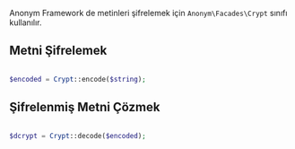 Anonym Framework de metinleri şifrelemek için `Anonym\Facades\Crypt` sınıfı kullanılır.

Metni Şifrelemek
-----------

```php

$encoded = Crypt::encode($string);

```


Şifrelenmiş Metni Çözmek
---------

```php

$dcrypt = Crypt::decode($encoded);

```
